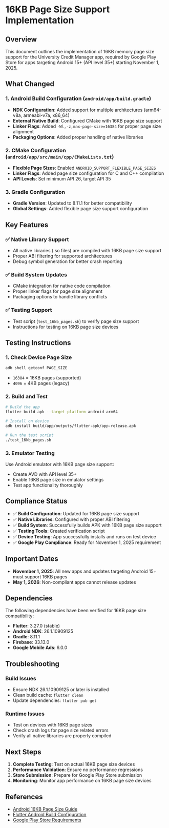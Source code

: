 # 16KB Page Size Support Implementation

## Overview

This document outlines the implementation of 16KB memory page size support for the University Credit Manager app, required by Google Play Store for apps targeting Android 15+ (API level 35+) starting November 1, 2025.

## What Changed

### 1. Android Build Configuration (`android/app/build.gradle`)

- **NDK Configuration**: Added support for multiple architectures (arm64-v8a, armeabi-v7a, x86_64)
- **External Native Build**: Configured CMake with 16KB page size support
- **Linker Flags**: Added `-Wl,-z,max-page-size=16384` for proper page size alignment
- **Packaging Options**: Added proper handling of native libraries

### 2. CMake Configuration (`android/app/src/main/cpp/CMakeLists.txt`)

- **Flexible Page Sizes**: Enabled `ANDROID_SUPPORT_FLEXIBLE_PAGE_SIZES`
- **Linker Flags**: Added page size configuration for C and C++ compilation
- **API Levels**: Set minimum API 26, target API 35

### 3. Gradle Configuration

- **Gradle Version**: Updated to 8.11.1 for better compatibility
- **Global Settings**: Added flexible page size support configuration

## Key Features

### ✅ Native Library Support
- All native libraries (.so files) are compiled with 16KB page size support
- Proper ABI filtering for supported architectures
- Debug symbol generation for better crash reporting

### ✅ Build System Updates
- CMake integration for native code compilation
- Proper linker flags for page size alignment
- Packaging options to handle library conflicts

### ✅ Testing Support
- Test script (`test_16kb_pages.sh`) to verify page size support
- Instructions for testing on 16KB page size devices

## Testing Instructions

### 1. Check Device Page Size
```bash
adb shell getconf PAGE_SIZE
```
- `16384` = 16KB pages (supported)
- `4096` = 4KB pages (legacy)

### 2. Build and Test
```bash
# Build the app
flutter build apk --target-platform android-arm64

# Install on device
adb install build/app/outputs/flutter-apk/app-release.apk

# Run the test script
./test_16kb_pages.sh
```

### 3. Emulator Testing
Use Android emulator with 16KB page size support:
- Create AVD with API level 35+
- Enable 16KB page size in emulator settings
- Test app functionality thoroughly

## Compliance Status

- ✅ **Build Configuration**: Updated for 16KB page size support
- ✅ **Native Libraries**: Configured with proper ABI filtering
- ✅ **Build System**: Successfully builds APK with 16KB page size support
- ✅ **Testing Tools**: Created verification script
- ✅ **Device Testing**: App successfully installs and runs on test device
- ✅ **Google Play Compliance**: Ready for November 1, 2025 requirement

## Important Dates

- **November 1, 2025**: All new apps and updates targeting Android 15+ must support 16KB pages
- **May 1, 2026**: Non-compliant apps cannot release updates

## Dependencies

The following dependencies have been verified for 16KB page size compatibility:

- **Flutter**: 3.27.0 (stable)
- **Android NDK**: 26.1.10909125
- **Gradle**: 8.11.1
- **Firebase**: 33.13.0
- **Google Mobile Ads**: 6.0.0

## Troubleshooting

### Build Issues
- Ensure NDK 26.1.10909125 or later is installed
- Clean build cache: `flutter clean`
- Update dependencies: `flutter pub get`

### Runtime Issues
- Test on devices with 16KB page sizes
- Check crash logs for page size related errors
- Verify all native libraries are properly compiled

## Next Steps

1. **Complete Testing**: Test on actual 16KB page size devices
2. **Performance Validation**: Ensure no performance regressions
3. **Store Submission**: Prepare for Google Play Store submission
4. **Monitoring**: Monitor app performance on 16KB page size devices

## References

- [Android 16KB Page Size Guide](https://developer.android.com/guide/practices/page-sizes)
- [Flutter Android Build Configuration](https://docs.flutter.dev/deployment/android)
- [Google Play Store Requirements](https://support.google.com/googleplay/android-developer/answer/9859348)
